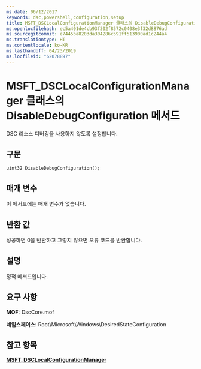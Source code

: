 ```yaml
---
ms.date: 06/12/2017
keywords: dsc,powershell,configuration,setup
title: MSFT_DSCLocalConfigurationManager 클래스의 DisableDebugConfiguration 메서드
ms.openlocfilehash: ec5a401de4cb93f302f8572c0408e3f32d8876ad
ms.sourcegitcommit: e7445ba8203da304286c591ff513900ad1c244a4
ms.translationtype: HT
ms.contentlocale: ko-KR
ms.lasthandoff: 04/23/2019
ms.locfileid: "62078897"
---
```

# <a name="disabledebugconfiguration-method-of-the-msftdsclocalconfigurationmanager-class"></a>MSFT_DSCLocalConfigurationManager 클래스의 DisableDebugConfiguration 메서드

DSC 리소스 디버깅을 사용하지 않도록 설정합니다.

## <a name="syntax"></a>구문

```mof
uint32 DisableDebugConfiguration();
```

## <a name="parameters"></a>매개 변수

이 메서드에는 매개 변수가 없습니다.

## <a name="return-value"></a>반환 값

성공하면 0을 반환하고 그렇지 않으면 오류 코드를 반환합니다.

## <a name="remarks"></a>설명

정적 메서드입니다.

## <a name="requirements"></a>요구 사항

**MOF:** DscCore.mof

**네임스페이스**: Root\Microsoft\Windows\DesiredStateConfiguration

## <a name="see-also"></a>참고 항목

[**MSFT_DSCLocalConfigurationManager**](msft-dsclocalconfigurationmanager.md)